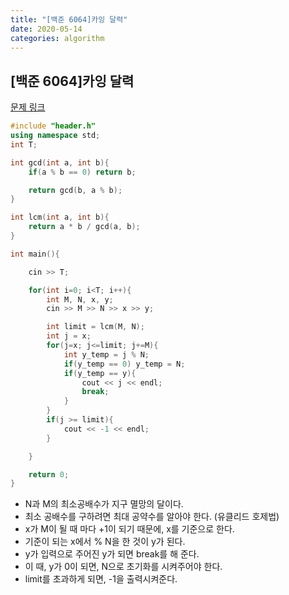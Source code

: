 ```yaml
---
title: "[백준 6064]카잉 달력"
date: 2020-05-14
categories: algorithm
---
```


## [백준 6064]카잉 달력
[문제 링크](https://www.acmicpc.net/problem/6064)

```c++
#include "header.h"
using namespace std;
int T;

int gcd(int a, int b){
    if(a % b == 0) return b;

    return gcd(b, a % b);
}

int lcm(int a, int b){
    return a * b / gcd(a, b);
}

int main(){

    cin >> T;

    for(int i=0; i<T; i++){
        int M, N, x, y;
        cin >> M >> N >> x >> y;

        int limit = lcm(M, N);
        int j = x;
        for(j=x; j<=limit; j+=M){
            int y_temp = j % N;
            if(y_temp == 0) y_temp = N;
            if(y_temp == y){
                cout << j << endl;
                break;
            }
        }
        if(j >= limit){
            cout << -1 << endl;
        }

    }

    return 0;
}
```

- N과 M의 최소공배수가 지구 멸망의 달이다.
- 최소 공배수를 구하려면 최대 공약수를 알아야 한다. (유클리드 호제법)
- x가 M이 될 때 마다 +1이 되기 때문에, x를 기준으로 한다.
- 기준이 되는 x에서 % N을 한 것이 y가 된다.
- y가 입력으로 주어진 y가 되면 break를 해 준다.
- 이 때, y가 0이 되면, N으로 초기화를 시켜주어야 한다.
- limit를 초과하게 되면, -1을 출력시켜준다.